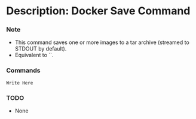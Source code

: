 # Description: Docker Save Command

### Note
* This command saves one or more images to a tar archive (streamed to STDOUT by default).
* Equivalent to ``.

### Commands
```
Write Here
```

### TODO
* None
